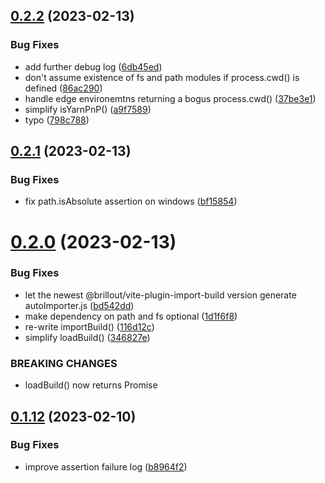 ## [0.2.2](https://github.com/brillout/vite-plugin-import-build/compare/v0.2.1...v0.2.2) (2023-02-13)


### Bug Fixes

* add further debug log ([6db45ed](https://github.com/brillout/vite-plugin-import-build/commit/6db45edb42b42508b4d141849a7e0423e1d55b06))
* don't assume existence of fs and path modules if process.cwd() is defined ([86ac290](https://github.com/brillout/vite-plugin-import-build/commit/86ac290f0343e3267c61fa488f5de3cfe79f6ddf))
* handle edge environemtns returning a bogus process.cwd() ([37be3e1](https://github.com/brillout/vite-plugin-import-build/commit/37be3e10aaee9cf3013a2e6be681a2c58a430733))
* simplify isYarnPnP() ([a9f7589](https://github.com/brillout/vite-plugin-import-build/commit/a9f75891950a89410d4bebbbfe384add7243cf66))
* typo ([798c788](https://github.com/brillout/vite-plugin-import-build/commit/798c7883ceca6cad961bda0ba7dcaf0f62f1cda6))



## [0.2.1](https://github.com/brillout/vite-plugin-import-build/compare/v0.2.0...v0.2.1) (2023-02-13)


### Bug Fixes

* fix path.isAbsolute assertion on windows ([bf15854](https://github.com/brillout/vite-plugin-import-build/commit/bf1585400410169543847d7daf25b1696b5a80b6))



# [0.2.0](https://github.com/brillout/vite-plugin-import-build/compare/v0.1.12...v0.2.0) (2023-02-13)


### Bug Fixes

* let the newest @brillout/vite-plugin-import-build version generate autoImporter.js ([bd542dd](https://github.com/brillout/vite-plugin-import-build/commit/bd542ddd3f3bed6cdeadf775e18451ee03c8fd29))
* make dependency on path and fs optional ([1d1f6f8](https://github.com/brillout/vite-plugin-import-build/commit/1d1f6f846887f99fdc91576a7732f5ef8b7925ea))
* re-write importBuild() ([116d12c](https://github.com/brillout/vite-plugin-import-build/commit/116d12c14f1e17d841fd7c4265b5dfd6b933462a))
* simplify loadBuild() ([346827e](https://github.com/brillout/vite-plugin-import-build/commit/346827e8f1693df95277a3559e3f2613fc2a624a))


### BREAKING CHANGES

* loadBuild() now returns Promise<undefined>



## [0.1.12](https://github.com/brillout/vite-plugin-import-build/compare/v0.1.11...v0.1.12) (2023-02-10)


### Bug Fixes

* improve assertion failure log ([b8964f2](https://github.com/brillout/vite-plugin-import-build/commit/b8964f2f0d1c7bd6d7b5041fc1a30e7f4eb7a0e0))



